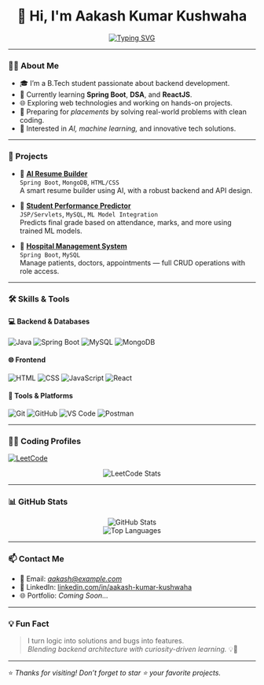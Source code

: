 <div align="center">

# 👋 Hi, I'm **Aakash Kumar Kushwaha**  
[![Typing SVG](https://readme-typing-svg.demolab.com?font=Fira+Code&pause=1000&color=00F779&center=true&width=600&lines=Java+Backend+Developer+%7C+Spring+Boot+Learner;DSA+Explorer+%7C+Web+Tech+Enthusiast;Always+Learning+%26+Building+Cool+Projects)](https://git.io/typing-svg)

</div>

---

### 🧑‍💻 About Me

- 🎓 I’m a B.Tech student passionate about backend development.
- 🚀 Currently learning **Spring Boot**, **DSA**, and **ReactJS**.
- 🌐 Exploring web technologies and working on hands-on projects.
- 🎯 Preparing for *placements* by solving real-world problems with clean coding.
- 🤖 Interested in *AI, machine learning,* and innovative tech solutions.

---

### 💼 Projects

- 🚀 [**AI Resume Builder**](https://github.com/YOUR_GITHUB_USERNAME/ai-resume-builder)  
  `Spring Boot`, `MongoDB`, `HTML/CSS`  
  A smart resume builder using AI, with a robust backend and API design.

- 📘 [**Student Performance Predictor**](https://github.com/YOUR_GITHUB_USERNAME/student-performance-predictor)  
  `JSP/Servlets`, `MySQL`, `ML Model Integration`  
  Predicts final grade based on attendance, marks, and more using trained ML models.

- 🏥 [**Hospital Management System**](https://github.com/YOUR_GITHUB_USERNAME/hospital-management-system)  
  `Spring Boot`, `MySQL`  
  Manage patients, doctors, appointments — full CRUD operations with role access.

---

### 🛠 Skills & Tools

#### 💻 Backend & Databases
![Java](https://img.shields.io/badge/Java-ED8B00?style=for-the-badge&logo=java&logoColor=white)
![Spring Boot](https://img.shields.io/badge/SpringBoot-6DB33F?style=for-the-badge&logo=springboot)
![MySQL](https://img.shields.io/badge/MySQL-005C84?style=for-the-badge&logo=mysql)
![MongoDB](https://img.shields.io/badge/MongoDB-4EA94B?style=for-the-badge&logo=mongodb)

#### 🌐 Frontend
![HTML](https://img.shields.io/badge/HTML-E34F26?style=for-the-badge&logo=html5)
![CSS](https://img.shields.io/badge/CSS-1572B6?style=for-the-badge&logo=css3)
![JavaScript](https://img.shields.io/badge/JavaScript-F7DF1E?style=for-the-badge&logo=javascript)
![React](https://img.shields.io/badge/React-61DAFB?style=for-the-badge&logo=react)

#### 🧰 Tools & Platforms
![Git](https://img.shields.io/badge/Git-F05032?style=for-the-badge&logo=git)
![GitHub](https://img.shields.io/badge/GitHub-181717?style=for-the-badge&logo=github)
![VS Code](https://img.shields.io/badge/VSCode-007ACC?style=for-the-badge&logo=visual-studio-code)
![Postman](https://img.shields.io/badge/Postman-F24E1E?style=for-the-badge&logo=postman)

---

### 👨‍💻 Coding Profiles

[![LeetCode](https://img.shields.io/badge/LeetCode-aakashkushwaha-FFA116?style=for-the-badge&logo=leetcode&logoColor=black)](https://leetcode.com/aakashkushwaha/)

<p align="center">
  <img src="https://leetcard.jacoblin.cool/aakashkushwaha?theme=light&font=Fira+Code&ext=activity" alt="LeetCode Stats" />
</p>

---

### 📊 GitHub Stats

<p align="center">
  <img src="https://github-readme-stats.vercel.app/api?username=YOUR_GITHUB_USERNAME&show_icons=true&theme=radical" alt="GitHub Stats" />
  <br />
  <img src="https://github-readme-stats.vercel.app/api/top-langs/?username=YOUR_GITHUB_USERNAME&layout=compact&theme=radical" alt="Top Languages" />
</p>

---

### 📫 Contact Me

- 📧 Email: *aakash@example.com*  
- 💼 LinkedIn: [linkedin.com/in/aakash-kumar-kushwaha](https://linkedin.com/in/aakash-kumar-kushwaha)  
- 🌐 Portfolio: *Coming Soon...*

---

### 💡 Fun Fact

> I turn logic into solutions and bugs into features.  
> *Blending backend architecture with curiosity-driven learning.* 💡🚀

---

⭐ *Thanks for visiting! Don’t forget to star ⭐ your favorite projects.*
